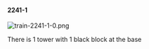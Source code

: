 #### 2241-1
![train-2241-1-0.png](https://github.com/lil-lab/nlvr/raw/master/nlvr/train/images/66/train-2241-1-0.png "train-2241-1-0.png")

There is 1 tower with 1 black block at the base